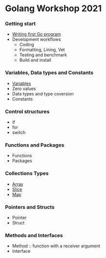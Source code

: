 # Golang Workshop 2021

### Getting start
* [Writing first Go program](https://github.com/up1/course-go-2021/tree/main/demo/hello)
* Development workflows
  * Coding
  * Formatting, Lining, Vet
  * Testing and benchmark
  * Build and install

### Variables, Data types and Constants
* [Variables](https://github.com/up1/course-go-2021/tree/main/demo/variables)
* Zero values
* Data types and type coversion
* Constants

### Control structures
* if
* for
* switch

### Functions and Packages
* Functions
* Packages

### Collections Types
* [Array](https://github.com/up1/course-go-2021/tree/main/demo/array)
* [Slice](https://github.com/up1/course-go-2021/tree/main/demo/slice)
* [Map](https://github.com/up1/course-go-2021/tree/main/demo/map)

### Pointers and Structs
* Pointer
* Struct

### Methods and Interfaces
* Method :: function with a receiver argument
* Interface
